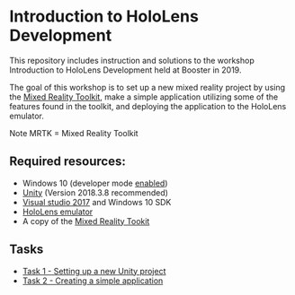# Introduction to HoloLens Development

This repository includes instruction and solutions to the workshop Introduction to HoloLens Development held at Booster in 2019.

The goal of this workshop is to set up a new mixed reality project by using the [Mixed Reality Toolkit](https://github.com/Microsoft/MixedRealityToolkit-Unity), make a simple application utilizing some of the features found in the toolkit, and deploying the application to the HoloLens emulator.

Note MRTK = Mixed Reality Toolkit

## Required resources:
- Windows 10 (developer mode [enabled](https://www.ghacks.net/2015/06/13/how-to-enable-developer-mode-in-windows-10-to-sideload-apps/))
- [Unity](https://unity3d.com/get-unity/download/archive) (Version 2018.3.8 recommended)
- [Visual studio 2017](https://developer.microsoft.com/en-us/windows/downloads) and Windows 10 SDK
- [HoloLens emulator](https://go.microsoft.com/fwlink/?linkid=852626)
- A copy of the [Mixed Reality Tookit](https://github.com/Microsoft/MixedRealityToolkit-Unity/releases)

## Tasks
- [Task 1 - Setting up a new Unity project](Task1.md)
- [Task 2 - Creating a simple application](Task2.md)